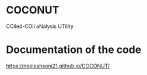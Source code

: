 # COCONUT
COiled-COil aNalysis UTility


# Documentation of the code
https://neeleshsoni21.github.io/COCONUT/